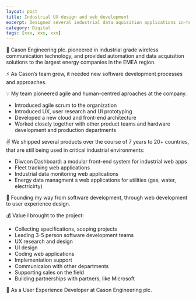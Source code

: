 ```yaml
---
layout: post
title: Industrial UX design and web development
excerpt: Designed several industrial data aquisition applications in-house
category: Digital
tags: [xxx, xxx, xxx]
---
```


🏢 Cason Engineering plc. pioneered in industrial grade wireless communication technology, and provided automation and data acquisition solutions to the largest energy companies in the EMEA region. 

⚡ As Cason’s team grew, it needed new software development processes and approaches. 

💡 My team pioneered agile and human-centred aproaches at the company.
- Introduced agile scrum to the organization
- Introduced UX, user research and UI prototyping
- Developed a new cloud and front-end architecture
- Worked closely together with other product teams and hardware development and production departments 

✌️ We shipped several products over the course of 7 years to 20+ countries, that are still being used in critical industrial environments:
- Diwcon Dashboard: a modular front-end system for industrial web apps
- Fleet tracking web applications
- Industrial data monitoring web applications
- Energy data managment s web applications for utilities (gas, water, electricirty) 

💙 Founding my way from software development, through web development to user experience design. 

💰 Value I brought to the project:
- Collecting specifications, scoping projects
- Leading 3-5 person software development teams
- UX research and design
- UI design
- Coding web applications
- Implementation support
- Communicaion with other departments
- Supporting sales on the field
- Building partnerships with partners, like Microsoft 

👥 As a User Experience Developer at Cason Engineering plc.  
